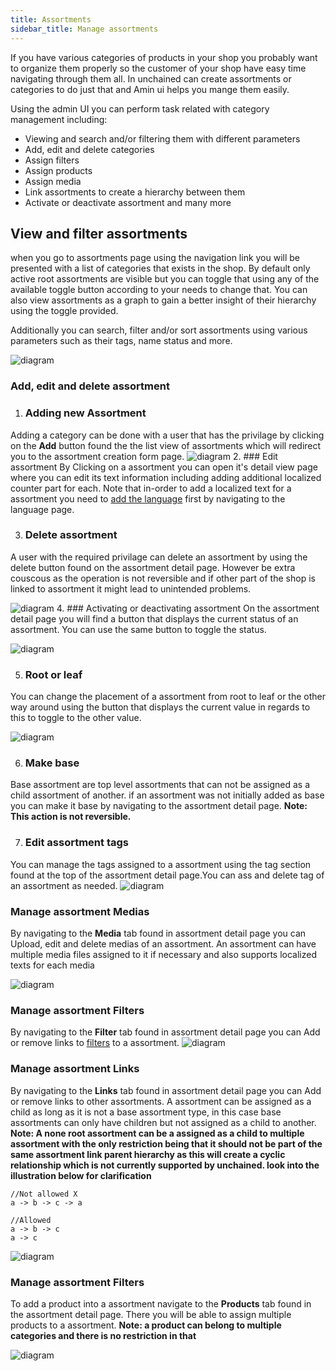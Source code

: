 ```yaml
---
title: Assortments
sidebar_title: Manage assortments
---
```

If you have various categories of products in your shop you probably want to organize them properly so the customer of your shop have easy time navigating through them all. In unchained can create assortments or categories to do just that and Amin ui helps you mange them easily.

Using the admin UI you can perform task related with category management including:
- Viewing and search and/or filtering them with different parameters
- Add, edit and delete categories
- Assign filters 
- Assign products
- Assign media
- Link assortments to create a hierarchy between them
- Activate or deactivate assortment and many more

## View and filter assortments
when you go to assortments page using the navigation link you will be presented with a list of categories that exists in the shop.
By default only active root assortments are visible but you can toggle that using any of the available toggle button according to your needs to change that. You can also view assortments as a graph to gain a better insight of their hierarchy using the toggle provided.

Additionally you can search, filter and/or sort assortments using various parameters such as their tags, name status and more.

![diagram](../images/admin-ui/assortment/assortment-list.png)

### Add, edit and delete assortment
1. ### Adding new Assortment
Adding a category can be done with a user that has the privilage by clicking on the **Add** button found the the list view of assortments which will redirect you to the assortment creation form page.
![diagram](../images/admin-ui/assortment/new-assortment-form.png)
2. ### Edit assortment
By Clicking on a assortment you can open it's detail view page where you can edit its text information including adding additional localized counter part for each.
Note that in-order to add a localized text for a assortment you need to [add the language](./language/#add-language) first by navigating to the language page.

3. ### Delete assortment
A user with the required privilage can delete an assortment by using the delete button found on the assortment detail page. However be extra couscous as the operation is not reversible and if other part of the shop is linked to assortment it might lead to unintended  problems.

![diagram](../images/admin-ui/assortment/assortment-text-setting.png)
4. ### Activating or deactivating assortment
On the assortment detail page you will find a button that displays the current status of an assortment. You can use the same button to toggle the status.


![diagram](../images/admin-ui/assortment/assortment-activate-deactivate.png)

5. ### Root or leaf
You can change the placement of a assortment from root to leaf or the other way around using the button that displays the current value in regards to this to toggle to the other value.

![diagram](../images/admin-ui/assortment/assortment-leaf-and-root-toggle.png)

6. ### Make base
Base assortment are top level assortments that can not be assigned as a child assortment of another. if an assortment was not initially added as base you can make it base by navigating to the assortment detail page. 
**Note: This action is not reversible.**

7. ### Edit assortment tags
You can manage the tags assigned to a assortment using the tag section found at the top of the assortment detail page.You can ass and delete tag of an assortment as needed.
![diagram](../images/admin-ui/assortment/assortment-tag-setting.png)


### Manage assortment Medias
By navigating to the **Media** tab found in assortment detail page you can Upload, edit and delete medias of an assortment. An assortment can have multiple media files assigned to it if necessary and also supports localized texts for each media

![diagram](../images/admin-ui/assortment/assortment-media-setting.png)

### Manage assortment Filters
By navigating to the **Filter** tab found in assortment detail page you can Add or remove links to [filters](./filter.md) to a assortment.
![diagram](../images/admin-ui/assortment/assortment-filter-setting.png)

### Manage assortment Links
By navigating to the **Links** tab found in assortment detail page you can Add or remove links to other assortments. A assortment can be assigned as a child as long as it is not a base assortment type, in this case base assortments can only have children but not assigned as a child to another.
**Note: A none root assortment can be a assigned as a child to multiple assortment with the only restriction being that it should not be part of the same assortment link parent hierarchy as this will create a cyclic relationship which is not currently supported by unchained. look into the illustration below for clarification**
```
//Not allowed X
a -> b -> c -> a

//Allowed
a -> b -> c
a -> c
```
![diagram](../images/admin-ui/assortment/assortment-link-setting.png)

### Manage assortment Filters
To add a product into a assortment navigate to the **Products** tab found in the assortment detail page. There you will be able to assign multiple products to a assortment. 
**Note: a product can belong to multiple categories and there is no restriction in that**

![diagram](../images/admin-ui/assortment/assortment-product-setting.png)
